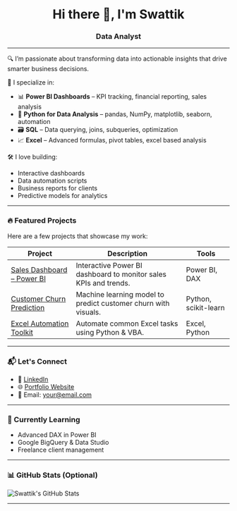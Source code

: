 <h1 align="center">Hi there 👋, I'm Swattik</h1>

<h3 align="center">Data Analyst</h3>

---

🔍 I’m passionate about transforming data into actionable insights that drive smarter business decisions.

🎯 I specialize in:
- 📊 **Power BI Dashboards** – KPI tracking, financial reporting, sales analysis
- 🐍 **Python for Data Analysis** – pandas, NumPy, matplotlib, seaborn, automation
- 🗃️ **SQL** – Data querying, joins, subqueries, optimization
- 📈 **Excel** – Advanced formulas, pivot tables, excel based analysis

🛠️ I love building:
- Interactive dashboards
- Data automation scripts
- Business reports for clients
- Predictive models for analytics

---

### 🔥 Featured Projects

Here are a few projects that showcase my work:

| Project | Description | Tools |
|--------|-------------|-------|
| [Sales Dashboard – Power BI](https://github.com/Swattik-Git21/Sales-Dashboard-PowerBI) | Interactive Power BI dashboard to monitor sales KPIs and trends. | Power BI, DAX |
| [Customer Churn Prediction](https://github.com/Swattik-Git21/Customer-Churn-Prediction) | Machine learning model to predict customer churn with visuals. | Python, scikit-learn |
| [Excel Automation Toolkit](https://github.com/Swattik-Git21/Excel-Automation-Tools) | Automate common Excel tasks using Python & VBA. | Excel, Python |

---

### 📬 Let's Connect

- 💼 [LinkedIn](https://www.linkedin.com/in/YOUR-LINKEDIN-HERE)
- 🌐 [Portfolio Website](https://YOUR-PORTFOLIO.com)
- 📧 Email: your@email.com

---

### 🧠 Currently Learning
- Advanced DAX in Power BI
- Google BigQuery & Data Studio
- Freelance client management

---

### 📊 GitHub Stats (Optional)

![Swattik's GitHub Stats](https://github-readme-stats.vercel.app/api?username=Swattik-Git21&show_icons=true&theme=radical)

---

<!-- You can also add visitor badge, quotes, or other widgets -->
